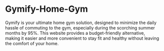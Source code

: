 # Gymify-Home-Gym
Gymify is your ultimate home gym solution, designed to minimize the daily hassle of commuting to the gym, especially during the scorching summer months by 95%. This website provides a budget-friendly alternative, making it easier and more convenient to stay fit and healthy without leaving the comfort of your home.
